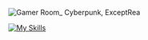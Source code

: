   

![Gamer Room_ Cyberpunk, ExceptRea](https://github.com/rengoku33/rengoku33/assets/89008619/05292025-651c-4c74-b8e1-22dc46051347)

[![My Skills](https://skillicons.dev/icons?i=cpp,javascript,typescript,java,python,lua,react,angular,next,spring,nodejs,vite,git,jest,html,css,bootstrap,sass,tailwind,mysql,md,npm,aws,arch,linux,vim,neovim,postman,mongodb,docker,&theme=dark)](https://skillicons.dev)
